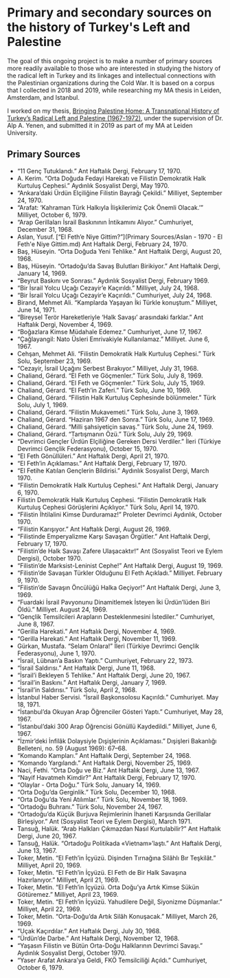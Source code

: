 # Primary and secondary sources on the history of Turkey's Left and Palestine

The goal of this ongoing project is to make a number of primary sources more readily available to those who are interested in studying the history of the radical left in Turkey and its linkages and intellectual connections with the Palestinian organizations during the Cold War. It is based on a corpus that I collected in 2018 and 2019, while researching my MA thesis in Leiden, Amsterdam, and Istanbul.

I worked on my thesis, <a href="https://studenttheses.universiteitleiden.nl/handle/1887/82728">Bringing Palestine Home: A Transnational History of Turkey’s Radical Left and Palestine (1967-1972)</a>, under the supervision of Dr. Alp A. Yenen, and submitted it in 2019 as part of my MA at Leiden University.

## Primary Sources
* “11 Genç Tutuklandı.” Ant Haftalık Dergi, February 17, 1970.
* A. Kerim. “Orta Doğuda Fedayi Harekatı ve FiIistin Demokratik Halk Kurtuluş Cephesi.” Aydınlık Sosyalist Dergi, May 1970.
* “Ankara’daki Ürdün Elçiliğine Filistin Bayrağı Çekildi.” Milliyet, September 24, 1970.
* “Arafat: ‘Kahraman Türk Halkıyla İlişkilerimiz Çok Önemli Olacak.’” Milliyet, October 6, 1979.
* “Arap Gerillaları İsrail Baskınının İntikamını Alıyor.” Cumhuriyet, December 31, 1968.
* Aslan, Yusuf. [“El Feth’e Niye Gittim?”](Primary Sources/Aslan - 1970 - El Feth'e Niye Gittim.md) Ant Haftalık Dergi, February 24, 1970.
* Baş, Hüseyin. “Orta Doğuda Yeni Tehlike.” Ant Haftalık Dergi, August 20, 1968.
* Baş, Hüseyin. “Ortadoğu’da Savaş Bulutları Birikiyor.” Ant Haftalık Dergi, January 14, 1969.
* “Beyrut Baskını ve Sonrası.” Aydınlık Sosyalist Dergi, February 1969.
* “Bir İsrail Yolcu Uçağı Cezayir’e Kaçırıldı.” Milliyet, July 24, 1968.
* “Bir İsrail Yolcu Uçağı Cezayir’e Kaçırıldı.” Cumhuriyet, July 24, 1968.
* Birand, Mehmet Ali. “Kamplarda Yaşayan İki Türkle konuştum.” Milliyet, June 14, 1971.
* “Bireysel Terör Hareketleriyle ‘Halk Savaşı’ arasındaki farklar.” Ant Haftalık Dergi, November 4, 1969.
* “Boğazlara Kimse Müdahale Edemez.” Cumhuriyet, June 17, 1967.
* “Çağlayangil: Nato Üsleri Emrivakiyle Kullanılamaz.” Milliyet. June 6, 1967.
* Cehşan, Mehmet Ali. “Filistin Demokratik Halk Kurtuluş Cephesi.” Türk Solu, September 23, 1969.
* “Cezayir, İsrail Uçağını Serbest Bırakıyor.” Milliyet, July 31, 1968.
* Chaliand, Gérard. “El Feth ve Göçmenler.” Türk Solu, July 8, 1969.
* Chaliand, Gérard. “El Feth ve Göçmenler.” Türk Solu, July 15, 1969.
* Chaliand, Gérard. “El Feth’in Zaferi.” Türk Solu, June 10, 1969.
* Chaliand, Gérard. “Filistin Halk Kurtuluş Cephesinde bölünmeler.” Türk Solu, July 1, 1969.
* Chaliand, Gérard. “Filistin Mukavemeti.” Türk Solu, June 3, 1969.
* Chaliand, Gérard. “Haziran 1967 den Sonra.” Türk Solu, June 17, 1969.
* Chaliand, Gérard. “Milli şahsiyetiçin savaş.” Türk Solu, June 24, 1969.
* Chaliand, Gérard. “Tartışmanın Özü.” Türk Solu, July 29, 1969.
* “Devrimci Gençler Ürdün Elçiliğine Gereken Dersi Verdiler.” İleri (Türkiye Devrimci Gençlik Federasyonu), October 15, 1970.
* “El Feth Gönüllüleri.” Ant Haftalık Dergi, April 21, 1970.
* “El Feth’in Açıklaması.” Ant Haftalık Dergi, February 17, 1970.
* “El Fetihe Katılan Gençlerin Bildirisi.” Aydınlık Sosyalist Dergi, March 1970.
* “Filistin Demokratik Halk Kurtuluş Cephesi.” Ant Haftalık Dergi, January 6, 1970.
* Filistin Demokratik Halk Kurtuluş Cephesi. “Filistin Demokratik Halk Kurtuluş Cephesi Görüşlerini Açıklıyor.” Türk Solu, April 14, 1970.
* “Filistin İhtilalini Kimse Durduramaz!” Proleter Devrimci Aydınlık, October 1970.
* “Filistin Karışıyor.” Ant Haftalık Dergi, August 26, 1969.
* “Filistinde Emperyalizme Karşı Savaşan Örgütler.” Ant Haftalık Dergi, February 17, 1970.
* “Filistin’de Halk Savaşı Zafere Ulaşacaktır!” Ant (Sosyalist Teori ve Eylem Dergisi), October 1970.
* “Filistin’de Marksist-Leninist Cephe!” Ant Haftalık Dergi, August 19, 1969.
* “Filistin’de Savaşan Türkler Olduğunu El Feth Açıkladı.” Milliyet. February 9, 1970.
* “Filistin’de Savaşın Öncülüğü Halka Geçiyor!” Ant Haftalık Dergi, June 3, 1969.
* “Fuardaki İsrail Pavyonunu Dinamitlemek İsteyen İki Ürdün’lüden Biri Öldü.” Milliyet. August 24, 1969.
* “Gençlik Temsilcileri Arapların Desteklenmesini İstediler.” Cumhuriyet, June 8, 1967.
* “Gerilla Harekati.” Ant Haftalık Dergi, November 4, 1969.
* “Gerilla Harekati.” Ant Haftalık Dergi, November 11, 1969.
* Gürkan, Mustafa. “Selam Onlara!” İleri (Türkiye Devrimci Gençlik Federasyonu), June 1, 1970.
* “İsrail, Lübnan’a Baskın Yaptı.” Cumhuriyet, February 22, 1973.
* “İsrail Saldırısı.” Ant Haftalık Dergi, June 11, 1968.
* “İsrail’i Bekleyen 5 Tehlike.” Ant Haftalık Dergi, June 20, 1967.
* “İsrail’in Baskını.” Ant Haftalık Dergi, January 7, 1969.
* “İsrail’in Saldırısı.” Türk Solu, April 2, 1968.
* İstanbul Haber Servisi. “İsrail Başkonsolosu Kaçırıldı.” Cumhuriyet. May 18, 1971.
* “İstanbul’da Okuyan Arap Öğrenciler Gösteri Yaptı.” Cumhuriyet, May 28, 1967.
* “İstanbul’daki 300 Arap Öğrencisi Gönüllü Kaydedildi.” Milliyet, June 6, 1967.
* “İzmir’deki İnfilâk Dolaysiyle Dışişlerinin Açıklaması.” Dışişleri Bakanlığı Belleteni, no. 59 (August 1969): 67–68.
* “Komando Kampları.” Ant Haftalık Dergi, September 24, 1968.
* “Komando Yargılandı.” Ant Haftalık Dergi, November 25, 1969.
* Naci, Fethi. “Orta Doğu ve Biz.” Ant Haftalık Dergi, June 13, 1967.
* “Nayif Havatmeh Kimdir?” Ant Haftalık Dergi, February 17, 1970.
* “Olaylar - Orta Doğu.” Türk Solu, January 14, 1969.
* “Orta Doğu’da Gerginlik.” Türk Solu, December 10, 1968.
* “Orta Doğu’da Yeni Atılımlar.” Türk Solu, November 18, 1969.
* “Ortadoğu Buhranı.” Türk Solu, November 24, 1967.
* “Ortadoğu’da Küçük Burjuva Rejimlerinin İhaneti Karşısında Gerillalar Birleşiyor.” Ant (Sosyalist Teori ve Eylem Dergisi), March 1971.
* Tansuğ, Halük. “Arab Halkları Çıkmazdan Nasıl Kurtulabilir?” Ant Haftalık Dergi, June 20, 1967.
* Tansuğ, Halük. “Ortadoğu Politikada «Vietnam»’laştı.” Ant Haftalık Dergi, June 13, 1967.
* Toker, Metin. “El Feth’in İçyüzü. Dişinden Tırnağına Silâhlı Bır Teşkilât.” Milliyet, April 20, 1969.
* Toker, Metin. “El Feth’in İçyüzü. El Feth de Bir Halk Savaşına Hazırlanıyor.” Milliyet, April 21, 1969.
* Toker, Metin. “El Feth’in İçyüzü. Orta Doğu’ya Artık Kimse Sükün Götüremez.” Milliyet, April 23, 1969.
* Toker, Metin. “El Feth’in İçyüzü. Yahudilere Değil, Siyonizme Düşmanlar.” Milliyet, April 22, 1969.
* Toker, Metin. “Orta-Doğu’da Artık Silâh Konuşacak.” Milliyet, March 26, 1969.
* “Uçak Kaçırdılar.” Ant Haftalık Dergi, July 30, 1968.
* “Ürdün’de Darbe.” Ant Haftalık Dergi, November 12, 1968.
* “Yaşasın Filistin ve Bütün Orta-Doğu Halklarının Devrimci Savaşı.” Aydınlık Sosyalist Dergi, October 1970.
* “Yaser Arafat Ankara’ya Geldi, FKÖ Temsilciliği Açıldı.” Cumhuriyet, October 6, 1979.
